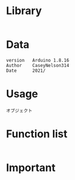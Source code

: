 #  Library
```
```
# Data
```
version   Arduino 1.8.16
Author    CaseyNelson314
Date      2021/
```
# Usage
```
オブジェクト
```
# Function list
```
```
# Important
```
```
